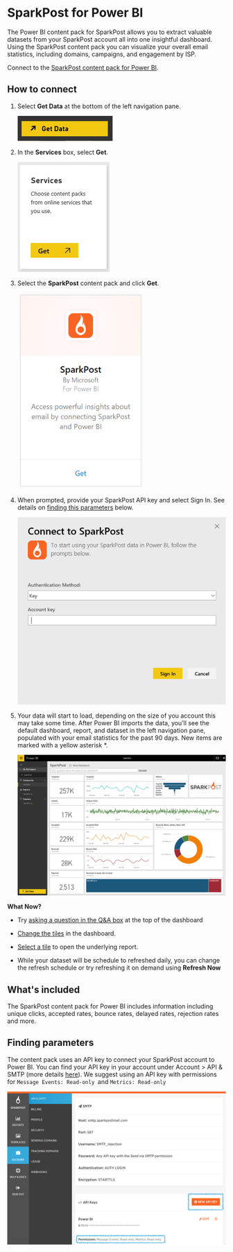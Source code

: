 <properties
   pageTitle="SparkPost for Power BI"
   description="SparkPost for Power BI"
   services="powerbi"
   documentationCenter=""
   authors="joeshoukry"
   manager="erikre"
   backup="maggiesMSFT"
   editor=""
   tags=""
   qualityFocus="no"
   qualityDate=""/>

<tags
   ms.service="powerbi"
   ms.devlang="NA"
   ms.topic="article"
   ms.tgt_pltfrm="NA"
   ms.workload="powerbi"
   ms.date="08/28/2017"
   ms.author="yshoukry"/>

# SparkPost for Power BI

The Power BI content pack for SparkPost allows you to extract valuable datasets from your SparkPost account all into one insightful dashboard. Using the SparkPost content pack you can visualize your overall email statistics, including domains, campaigns, and engagement by ISP.

Connect to the [SparkPost content pack for Power BI](https://app.powerbi.com/getdata/services/spark-post).

## How to connect

1.  Select **Get Data** at the bottom of the left navigation pane.

	![](media/powerbi-content-pack-sparkpost/getdata.png)

2.  In the **Services** box, select **Get**.

	![](media/powerbi-content-pack-sparkpost/services.PNG)

3.  Select the **SparkPost** content pack and click **Get**. 

	![](media/powerbi-content-pack-sparkpost/sparkpost.png)

4.  When prompted, provide your SparkPost API key and select Sign In. See details on [finding this parameters](#FindingParams) below.

	![](media/powerbi-content-pack-sparkpost/Creds.PNG)

5.  Your data will start to load, depending on the size of you account this may take some time. After Power BI imports the data, you’ll see the default dashboard, report, and dataset in the left navigation pane, populated with your email statistics for the past 90 days. New items are marked with a yellow asterisk \*.

	![](media/powerbi-content-pack-sparkpost/dashboard.PNG)

**What Now?**

- Try [asking a question in the Q&A box](powerbi-service-q-and-a.md) at the top of the dashboard

- [Change the tiles](powerbi-service-edit-a-tile-in-a-dashboard.md) in the dashboard.

- [Select a tile](powerbi-service-dashboard-tiles.md) to open the underlying report.

- While your dataset will be schedule to refreshed daily, you can change the refresh schedule or try refreshing it on demand using **Refresh Now**

## What's included

The SparkPost content pack for Power BI includes information including unique clicks, accepted rates, bounce rates, delayed rates, rejection rates and more.

<a name="FindingParams"></a>
## Finding parameters

The content pack uses an API key to connect your SparkPost account to Power BI. You can find your API key in your account under Account \> API & SMTP (more details [here](https://support.sparkpost.com/customer/portal/articles/1933377-create-api-keys)). We suggest using an API key with permissions for `Message Events: Read-only `and `Metrics: Read-only`

![](media/powerbi-content-pack-sparkpost/SparkPost1.png)
